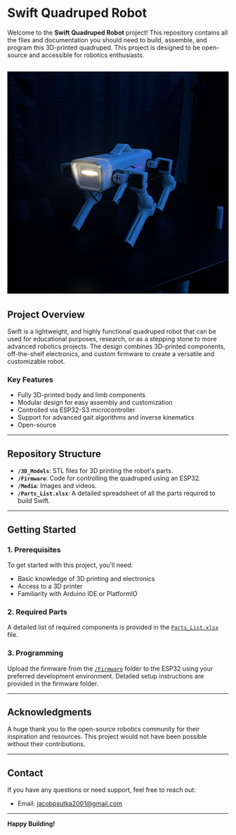 
# Swift Quadruped Robot

Welcome to the **Swift Quadruped Robot** project! 
This repository contains all the files and documentation you should need to build, assemble, and program this 3D-printed quadruped. 
This project is designed to be open-source and accessible for robotics enthusiasts.

![Swift Quadruped Robot](./Media/Swift_1.jpg)
---

## Project Overview

Swift is a lightweight, and highly functional quadruped robot that can be used for educational purposes, research, or as a stepping stone to more advanced robotics projects. The design combines 3D-printed components, off-the-shelf electronics, and custom firmware to create a versatile and customizable robot.

### Key Features
- Fully 3D-printed body and limb components
- Modular design for easy assembly and customization
- Controlled via ESP32-S3 microcontroller
- Support for advanced gait algorithms and inverse kinematics
- Open-source

---

## Repository Structure

- **`/3D_Models`**: STL files for 3D printing the robot's parts.
- **`/Firmware`**: Code for controlling the quadruped using an ESP32.
- **`/Media`**: Images and videos.
- **`/Parts_List.xlsx`**: A detailed spreadsheet of all the parts required to build Swift.

---

## Getting Started

### 1. Prerequisites
To get started with this project, you'll need:
- Basic knowledge of 3D printing and electronics
- Access to a 3D printer
- Familiarity with Arduino IDE or PlatformIO

### 2. Required Parts
A detailed list of required components is provided in the [`Parts_List.xlsx`](./Parts_List.xlsx) file.

### 3. Programming
Upload the firmware from the [`/Firmware`](./Firmware) folder to the ESP32 using your preferred development environment. Detailed setup instructions are provided in the firmware folder.

---

## Acknowledgments

A huge thank you to the open-source robotics community for their inspiration and resources. This project would not have been possible without their contributions.

---

## Contact

If you have any questions or need support, feel free to reach out:
- Email: [jacobpsutka2001@gmail.com](mailto:jacobpsutka2001@gmail.com)

---

**Happy Building!**
